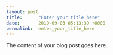 ```yaml
---
layout: post
title:      "Enter your title here"
date:       2019-09-03 05:13:39 +0000
permalink:  enter_your_title_here
---
```



The content of your blog post goes here.





















                                                                                                                                                                                                                                    
